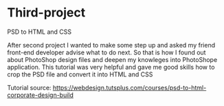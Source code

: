 # Third-project
PSD to HTML and CSS

After second project I wanted to make some step up and asked my friend front-end developer advise what to do next. So that is how I found out about PhotoShop design files and deepen my knowleges into PhotoShope application. This tutorial was very helpful and gave me good skills how to crop the PSD file and convert it into HTML and CSS 

Tutorial source: https://webdesign.tutsplus.com/courses/psd-to-html-corporate-design-build
